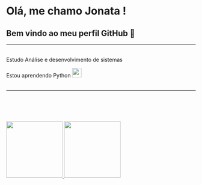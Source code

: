 # Olá, me chamo Jonata ! 
## Bem vindo ao meu perfil GitHub 👋
****
<br>
Estudo Análise e desenvolvimento de sistemas

Estou aprendendo Python
<img height="25em" src="https://cdn.jsdelivr.net/gh/devicons/devicon/icons/python/python-original.svg" />     
<br>
****
<br>
<br>
<br>
<br>
<div>
<a href="https://github.com/JonataMsilva">
<img height="150em" src="https://github-readme-stats.vercel.app/api/top-langs/?username=JonataMSilva&layout=compact&langs_count=7&theme=highcontrast"/>
<img height="150em" src="https://github-readme-stats.vercel.app/api?username=JonataMSilva&show_icons=true&theme=highcontrast&include_all_commits=true&count_private=true"/>
</div>
